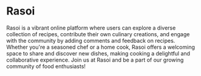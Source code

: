 # Rasoi
Rasoi is a vibrant online platform where users can explore a diverse collection of recipes, contribute their own culinary creations, and engage with the community by adding comments and feedback on recipes. Whether you're a seasoned chef or a home cook, Rasoi offers a welcoming space to share and discover new dishes, making cooking a delightful and collaborative experience. Join us at Rasoi and be a part of our growing community of food enthusiasts!
